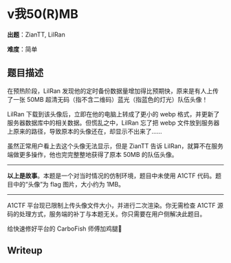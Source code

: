 # v我50(R)MB

**出题**：ZianTT, LilRan

**难度**：简单

## 题目描述

在预热阶段，LilRan 发现他的定时备份数据量增加得比预期快，原来是有人上传了一张 50MB 超清无码（指不含二维码）蓝光（指蓝色的灯光）队伍头像！

LilRan 下载到该头像后，立即在他的电脑上转成了更小的 webp 格式，并更新了服务器数据库中的相关数据。但慌乱之中，LilRan 忘了把 webp 文件放到服务器上原来的路径，导致原本的头像还在，却显示不出来了……

虽然正常用户看上去这个头像无法显示，但是 ZianTT 告诉 LilRan，就算不在服务端做更多操作，他也完完整整地获得了原本 50MB 的队伍头像。

---

**以上是故事**。本题是一个对当时情况的仿制环境，题目中未使用 A1CTF 代码。题目中的“头像”为 flag 图片，大小约为 1MB。

---

A1CTF 平台现已限制上传头像文件大小，并进行二次渲染。你无需检查 A1CTF 源码的处理方式，服务端的补丁与本题无关。你只需要在用户侧解决此题目。

给快速修好平台的 CarboFish 师傅加鸡腿🍗

## Writeup

